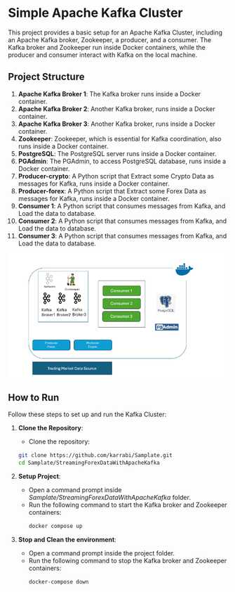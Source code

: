 
# Simple Apache Kafka Cluster

This project provides a basic setup for an Apache Kafka Cluster, including an Apache Kafka broker, Zookeeper, a producer, and a consumer. The Kafka broker and Zookeeper run inside Docker containers, while the producer and consumer interact with Kafka on the local machine.

## Project Structure

1. **Apache Kafka Broker 1**: The Kafka broker runs inside a Docker container.
2. **Apache Kafka Broker 2**: Another Kafka broker, runs inside a Docker container.
3. **Apache Kafka Broker 3**: Another Kafka broker, runs inside a Docker container.
2. **Zookeeper**: Zookeeper, which is essential for Kafka coordination, also runs inside a Docker container.
3. **PostgreSQL**: The PostgreSQL server runs inside a Docker container.
4. **PGAdmin**: The PGAdmin, to access PostgreSQL database, runs inside a Docker container.
5. **Producer-crypto**: A Python script that Extract some Crypto Data as messages for Kafka, runs inside a Docker container.
6. **Producer-forex**: A Python script that Extract some Forex Data as messages for Kafka, runs inside a Docker container.
7. **Consumer 1**: A Python script that consumes messages from Kafka, and Load the data to database.
8. **Consumer 2**: A Python script that consumes messages from Kafka, and Load the data to database.
9. **Consumer 3**: A Python script that consumes messages from Kafka, and Load the data to database.

![structure](../images/Step%2005.gif)

## How to Run

Follow these steps to set up and run the Kafka Cluster:

1. **Clone the Repository**:
   - Clone the repository:
   ```bash
   git clone https://github.com/karrabi/Samplate.git
   cd Samplate/StreamingForexDataWithApacheKafka
   ```


2. **Setup Project**:
   - Open a command prompt inside *Samplate/StreamingForexDataWithApacheKafka* folder.
   - Run the following command to start the Kafka broker and Zookeeper containers:
     ```bash
     docker compose up
     ```

3. **Stop and Clean the environment**:
   - Open a command prompt inside the project folder.
   - Run the following command to stop the Kafka broker and Zookeeper containers:
     ```bash
     docker-compose down
     ```
